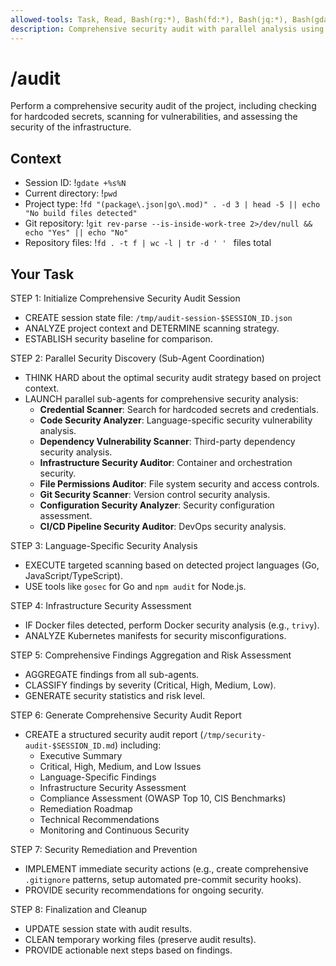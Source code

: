```yaml
---
allowed-tools: Task, Read, Bash(rg:*), Bash(fd:*), Bash(jq:*), Bash(gdate:*), Bash(git:*), Bash(docker:*), Bash(trivy:*), Bash(gosec:*), Bash(npm:*), Bash(kubectl:*), Bash(bat:*), Bash(eza:*), Bash(wc:*), Bash(head:*), Bash(tail:*)
description: Comprehensive security audit with parallel analysis using modern tools and sub-agent coordination.
---
```


# /audit

Perform a comprehensive security audit of the project, including checking for hardcoded secrets, scanning for vulnerabilities, and assessing the security of the infrastructure.

## Context

- Session ID: !`gdate +%s%N`
- Current directory: !`pwd`
- Project type: !`fd "(package\.json|go\.mod)" . -d 3 | head -5 || echo "No build files detected"`
- Git repository: !`git rev-parse --is-inside-work-tree 2>/dev/null && echo "Yes" || echo "No"`
- Repository files: !`fd . -t f | wc -l | tr -d ' ' ` files total

## Your Task

STEP 1: Initialize Comprehensive Security Audit Session

- CREATE session state file: `/tmp/audit-session-$SESSION_ID.json`
- ANALYZE project context and DETERMINE scanning strategy.
- ESTABLISH security baseline for comparison.

STEP 2: Parallel Security Discovery (Sub-Agent Coordination)

- THINK HARD about the optimal security audit strategy based on project context.
- LAUNCH parallel sub-agents for comprehensive security analysis:
  - **Credential Scanner**: Search for hardcoded secrets and credentials.
  - **Code Security Analyzer**: Language-specific security vulnerability analysis.
  - **Dependency Vulnerability Scanner**: Third-party dependency security analysis.
  - **Infrastructure Security Auditor**: Container and orchestration security.
  - **File Permissions Auditor**: File system security and access controls.
  - **Git Security Scanner**: Version control security analysis.
  - **Configuration Security Analyzer**: Security configuration assessment.
  - **CI/CD Pipeline Security Auditor**: DevOps security analysis.

STEP 3: Language-Specific Security Analysis

- EXECUTE targeted scanning based on detected project languages (Go, JavaScript/TypeScript).
- USE tools like `gosec` for Go and `npm audit` for Node.js.

STEP 4: Infrastructure Security Assessment

- IF Docker files detected, perform Docker security analysis (e.g., `trivy`).
- ANALYZE Kubernetes manifests for security misconfigurations.

STEP 5: Comprehensive Findings Aggregation and Risk Assessment

- AGGREGATE findings from all sub-agents.
- CLASSIFY findings by severity (Critical, High, Medium, Low).
- GENERATE security statistics and risk level.

STEP 6: Generate Comprehensive Security Audit Report

- CREATE a structured security audit report (`/tmp/security-audit-$SESSION_ID.md`) including:
  - Executive Summary
  - Critical, High, Medium, and Low Issues
  - Language-Specific Findings
  - Infrastructure Security Assessment
  - Compliance Assessment (OWASP Top 10, CIS Benchmarks)
  - Remediation Roadmap
  - Technical Recommendations
  - Monitoring and Continuous Security

STEP 7: Security Remediation and Prevention

- IMPLEMENT immediate security actions (e.g., create comprehensive `.gitignore` patterns, setup automated pre-commit security hooks).
- PROVIDE security recommendations for ongoing security.

STEP 8: Finalization and Cleanup

- UPDATE session state with audit results.
- CLEAN temporary working files (preserve audit results).
- PROVIDE actionable next steps based on findings.
